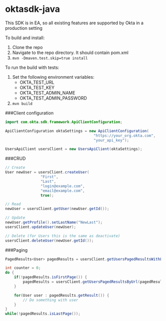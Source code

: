 # oktasdk-java

This SDK is in EA, so all existing features are supported by Okta in a production setting

To build and install:

1. Clone the repo
2. Navigate to the repo directory. It should contain pom.xml
2. `mvn -Dmaven.test.skip=true install`

To run the build with tests:

1. Set the following environment variables:
    * OKTA_TEST_URL
    * OKTA_TEST_KEY
    * OKTA_TEST_ADMIN_NAME
    * OKTA_TEST_ADMIN_PASSWORD
2. `mvn build`


###Client configuration
```java
import com.okta.sdk.framework.ApiClientConfiguration;

ApiClientConfiguration oktaSettings = new ApiClientConfiguration(
                                        "https://your_org.okta.com",
                                        "your_api_key");

UsersApiClient usersClient = new UsersApiClient(oktaSettings);
```

###CRUD
```java
// Create
User newUser = usersClient.createUser(
                "First",
                "Last",
                "login@example.com",
                "email@example.com",
                true);

// Read
newUser = usersClient.getUser(newUser.getId());

// Update
newUser.getProfile().setLastName("NewLast");
usersClient.updateUser(newUser);

// Delete (for Users this is the same as deactivate)
usersClient.deleteUser(newUser.getId());
```

###Paging
```java
PagedResults<User> pagedResults = usersClient.getUsersPagedResultsWithLimit(10);

int counter = 0;
do {
    if(!pagedResults.isFirstPage()) {
        pagedResults = usersClient.getUsersPagedResultsByUrl(pagedResults.getNextUrl());
    }

    for(User user : pagedResults.getResult()) {
        // Do something with user
    }
}
while(!pagedResults.isLastPage());
```
